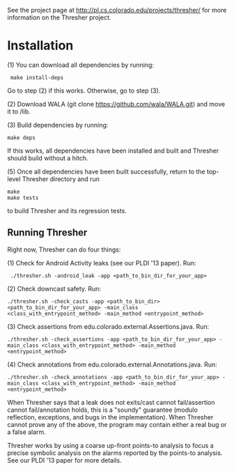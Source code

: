 See the project page at http://pl.cs.colorado.edu/projects/thresher/ for more information on the Thresher project.

Installation
============
(1) You can download all dependencies by running:

     make install-deps

Go to step (2) if this works. Otherwise, go to step (3).

(2) Download WALA (git clone https://github.com/wala/WALA.git) and move it to /lib.

(3) Build dependencies by running:

    make deps

If this works, all dependencies have been installed and built and Thresher should build without a hitch.

(5) Once all dependencies have been built successfully, return to the top-level Thresher directory and run
  
    make
    make tests

to build Thresher and its regression tests. 

Running Thresher
----------------

Right now, Thresher can do four things:

(1) Check for Android Activity leaks (see our PLDI '13 paper). Run:

     ./thresher.sh -android_leak -app <path_to_bin_dir_for_your_app>

(2) Check downcast safety. Run: 
    
    ./thresher.sh -check_casts -app <path_to_bin_dir> <path_to_bin_dir_for_your_app> -main_class <class_with_entrypoint_method> -main_method <entrypoint_method>

(3) Check assertions from edu.colorado.external.Assertions.java. Run:

    ./thresher.sh -check_assertions -app <path_to_bin_dir_for_your_app> -main_class <class_with_entrypoint_method> -main_method <entrypoint_method>

(4) Check annotations from edu.colorado.external.Annotations.java. Run:

    ./thresher.sh -check_annotations -app <path_to_bin_dir_for_your_app> -main_class <class_with_entrypoint_method> -main_method <entrypoint_method>
   
When Thresher says that a leak does not exits/cast cannot fail/assertion cannot fail/annotation holds, this is a "soundy" guarantee (modulo reflection, exceptions, and bugs in the implementation). When Thresher cannot prove any of the above, the program may contain either a real bug or a false alarm.

Thresher works by using a coarse up-front points-to analysis to focus a precise symbolic analysis on the alarms reported by the points-to analysis. See our PLDI '13 paper for more details.

